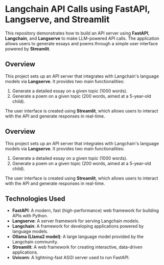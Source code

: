 # Langchain API Calls using FastAPI, Langserve, and Streamlit

This repository demonstrates how to build an API server using **FastAPI**, **Langchain**, and **Langserve** to make LLM-powered API calls. The application allows users to generate essays and poems through a simple user interface powered by **Streamlit**.


## Overview

This project sets up an API server that integrates with Langchain's language models via **Langserve**. It provides two main functionalities:
1. Generate a detailed essay on a given topic (1000 words).
2. Generate a poem on a given topic (200 words, aimed at a 5-year-old child).

The user interface is created using **Streamlit**, which allows users to interact with the API and generate responses in real-time.

## Overview

This project sets up an API server that integrates with Langchain's language models via **Langserve**. It provides two main functionalities:
1. Generate a detailed essay on a given topic (1000 words).
2. Generate a poem on a given topic (200 words, aimed at a 5-year-old child).

The user interface is created using **Streamlit**, which allows users to interact with the API and generate responses in real-time.

## Technologies Used
- **FastAPI**: A modern, fast (high-performance) web framework for building APIs with Python.
- **Langserve**: A server framework for serving Langchain models.
- **Langchain**: A framework for developing applications powered by language models.
- **Ollama (Llama2 model)**: A large language model provided by the Langchain community.
- **Streamlit**: A web framework for creating interactive, data-driven applications.
- **Uvicorn**: A lightning-fast ASGI server used to run FastAPI.
